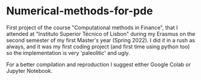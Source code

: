 # Numerical-methods-for-pde
First project of the course "Computational methods in Finance", that I attended at "Instituto Superior Técnico of Lisbon" during my Erasmus on the second semester of my first Master's year (Spring 2022).  I did it in a rush as always, and it was my first coding project (and first time using python too)  so the implementation is very 'paleolitic' and ugly.

For a better compilation and reproduction I suggest either Google Colab or Jupyter Notebook.

